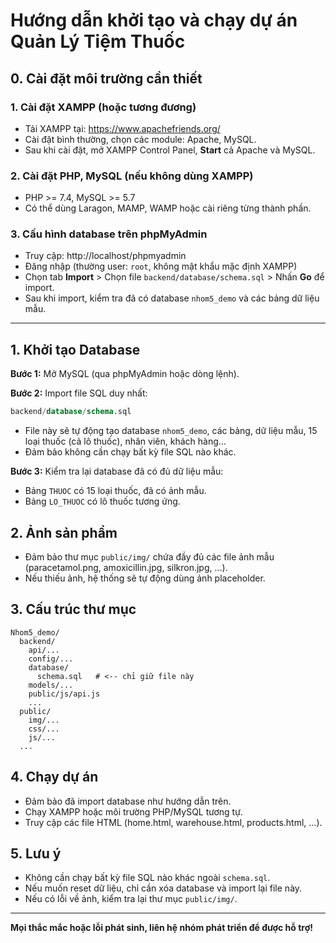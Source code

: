 # Hướng dẫn khởi tạo và chạy dự án Quản Lý Tiệm Thuốc

## 0. Cài đặt môi trường cần thiết

### 1. Cài đặt XAMPP (hoặc tương đương)
- Tải XAMPP tại: https://www.apachefriends.org/
- Cài đặt bình thường, chọn các module: Apache, MySQL.
- Sau khi cài đặt, mở XAMPP Control Panel, **Start** cả Apache và MySQL.

### 2. Cài đặt PHP, MySQL (nếu không dùng XAMPP)
- PHP >= 7.4, MySQL >= 5.7
- Có thể dùng Laragon, MAMP, WAMP hoặc cài riêng từng thành phần.

### 3. Cấu hình database trên phpMyAdmin
- Truy cập: http://localhost/phpmyadmin
- Đăng nhập (thường user: `root`, không mật khẩu mặc định XAMPP)
- Chọn tab **Import** > Chọn file `backend/database/schema.sql` > Nhấn **Go** để import.
- Sau khi import, kiểm tra đã có database `nhom5_demo` và các bảng dữ liệu mẫu.

---

## 1. Khởi tạo Database

**Bước 1:** Mở MySQL (qua phpMyAdmin hoặc dòng lệnh).

**Bước 2:** Import file SQL duy nhất:

```sql
backend/database/schema.sql
```

- File này sẽ tự động tạo database `nhom5_demo`, các bảng, dữ liệu mẫu, 15 loại thuốc (cả lô thuốc), nhân viên, khách hàng...
- Đảm bảo không cần chạy bất kỳ file SQL nào khác.

**Bước 3:** Kiểm tra lại database đã có đủ dữ liệu mẫu:
- Bảng `THUOC` có 15 loại thuốc, đã có ảnh mẫu.
- Bảng `LO_THUOC` có lô thuốc tương ứng.

## 2. Ảnh sản phẩm
- Đảm bảo thư mục `public/img/` chứa đầy đủ các file ảnh mẫu (paracetamol.png, amoxicillin.jpg, silkron.jpg, ...).
- Nếu thiếu ảnh, hệ thống sẽ tự động dùng ảnh placeholder.

## 3. Cấu trúc thư mục
```
Nhom5_demo/
  backend/
    api/...
    config/...
    database/
      schema.sql   # <-- chỉ giữ file này
    models/...
    public/js/api.js
    ...
  public/
    img/...
    css/...
    js/...
  ...
```

## 4. Chạy dự án
- Đảm bảo đã import database như hướng dẫn trên.
- Chạy XAMPP hoặc môi trường PHP/MySQL tương tự.
- Truy cập các file HTML (home.html, warehouse.html, products.html, ...).

## 5. Lưu ý
- Không cần chạy bất kỳ file SQL nào khác ngoài `schema.sql`.
- Nếu muốn reset dữ liệu, chỉ cần xóa database và import lại file này.
- Nếu có lỗi về ảnh, kiểm tra lại thư mục `public/img/`.

---
**Mọi thắc mắc hoặc lỗi phát sinh, liên hệ nhóm phát triển để được hỗ trợ!** 